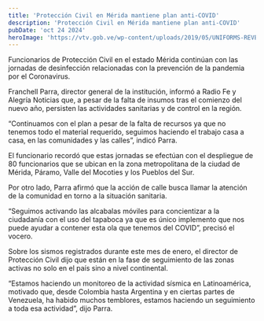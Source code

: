 ```yaml
---
title: 'Protección Civil en Mérida mantiene plan anti-COVID'
description: 'Protección Civil en Mérida mantiene plan anti-COVID'
pubDate: 'oct 24 2024'
heroImage: 'https://vtv.gob.ve/wp-content/uploads/2019/05/UNIFORMS-REVEROL.jpg'
---
```


Funcionarios de Protección Civil en el estado Mérida continúan con las jornadas de desinfección relacionadas con la prevención de la pandemia por el Coronavirus.

Franchell Parra, director general de la institución, informó a Radio Fe y Alegría Noticias que, a pesar de la falta de insumos tras el comienzo del nuevo año, persisten las actividades sanitarias y de control en la región.

“Continuamos con el plan a pesar de la falta de recursos ya que no tenemos todo el material requerido, seguimos haciendo el trabajo casa a casa, en las comunidades y las calles”, indicó Parra.

El funcionario recordó que estas jornadas se efectúan con el despliegue de 80 funcionarios que se ubican en la zona metropolitana de la ciudad de Mérida, Páramo, Valle del Mocoties y los Pueblos del Sur.

Por otro lado, Parra afirmó que la acción de calle busca llamar la atención de la comunidad en torno a la situación sanitaria.

“Seguimos activando las alcabalas móviles para concientizar a la ciudadanía con el uso del tapaboca ya que es único implemento que nos puede ayudar a contener esta ola que tenemos del COVID”, precisó el vocero.

Sobre los sismos registrados durante este mes de enero, el director de Protección Civil dijo que están en la fase de seguimiento de las zonas activas no solo en el país sino a nivel continental.

“Estamos haciendo un monitoreo de la actividad sísmica en Latinoamérica, motivado que, desde Colombia hasta Argentina y en ciertas partes de Venezuela, ha habido muchos temblores, estamos haciendo un seguimiento a toda esa actividad”, dijo Parra.
